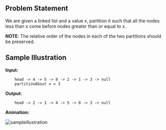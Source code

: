 ## Problem Statement

We are given a linked list and a value x, partition it such that all the nodes less than x come before nodes greater than or equal to x.

__NOTE__: The relative order of the nodes in each of the two partitions should be preserved.

## Sample Illustration

__Input:__

        head -> 4 -> 5 -> 8 -> 2 -> 1 -> 3 -> null
        partitionAbout x = 3
        
__Output:__
    
        head -> 2 -> 1 -> 4 -> 5 -> 8 -> 3 -> null
        
__Animation:__

 ![sampleillustration](https://user-images.githubusercontent.com/22399995/37825344-727cd09a-2eb5-11e8-90b3-f9658d59ef94.gif)



